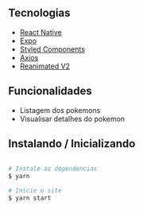 ## Tecnologias

- [React Native](https://reactnative.dev/)
- [Expo](https://expo.dev/)
- [Styled Components](https://styled-components.com/)
- [Axios](https://axios-http.com/ptbr/)
- [Reanimated V2](https://docs.swmansion.com/react-native-reanimated/)

## Funcionalidades

- Listagem dos pokemons
- Visualisar detalhes do pokemon

## Instalando / Inicializando

```bash

# Instale as dependencias
$ yarn

# Inicie o site
$ yarn start
```
